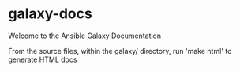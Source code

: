 # galaxy-docs

Welcome to the Ansible Galaxy Documentation

From the source files, within the galaxy/ directory, run 'make html' to generate HTML docs